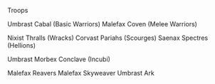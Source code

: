 Troops

Umbrast Cabal (Basic Warriors)
Malefax Coven (Melee Warriors)

Nixist Thralls (Wracks)
Corvast Pariahs (Scourges)
Saenax Spectres (Hellions)

Umbrast Morbex Conclave (Incubi)

Malefax Reavers
Malefax Skyweaver
Umbrast Ark